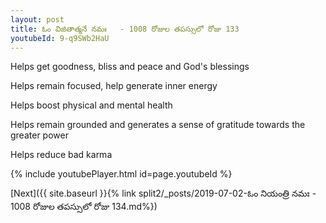 ```yaml
---
layout: post
title: ఓం విజితాత్మనే నమః   - 1008 రోజుల తపస్సులో రోజు 133
youtubeId: 9-q9SWb2HaU
---
```

 
 
Helps get goodness, bliss and peace and God's blessings
 
Helps remain focused, help generate inner energy 
 
Helps boost physical and mental health 
 
Helps remain grounded and generates a sense of gratitude towards the greater power 
 
Helps reduce bad karma
 
 
 
 


{% include youtubePlayer.html id=page.youtubeId %}
 
[Next]({{ site.baseurl }}{% link  split2/_posts/2019-07-02-ఓం నియంత్రి నమః  - 1008 రోజుల తపస్సులో రోజు  134.md%})
 
